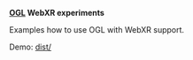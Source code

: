 **[OGL](https://github.com/oframe/ogl) WebXR experiments**

Examples how to use OGL with WebXR support.

Demo: [dist/](https://exponenta.github.io/web-xr-ogl-js/dist/index.html)

